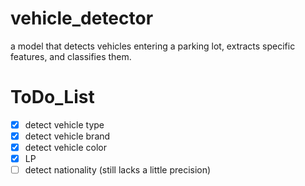 # vehicle_detector
a model  that detects vehicles entering a parking lot, extracts specific features, and classifies them.

# ToDo_List

- [X] detect vehicle type
- [X] detect vehicle brand
- [X] detect vehicle color
- [X] LP
- [ ] detect nationality (still lacks a little precision)
